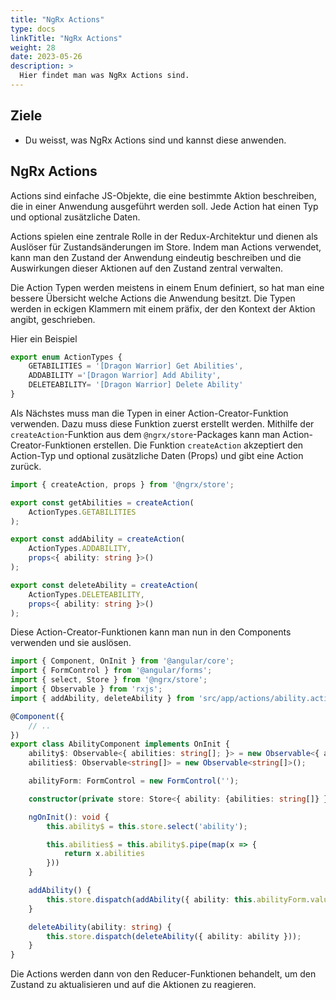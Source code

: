 ```yaml
---
title: "NgRx Actions"
type: docs
linkTitle: "NgRx Actions"
weight: 28
date: 2023-05-26
description: >
  Hier findet man was NgRx Actions sind.
---
```

## Ziele
* Du weisst, was NgRx Actions sind und kannst diese anwenden.

## NgRx Actions
Actions sind einfache JS-Objekte, die eine bestimmte Aktion beschreiben, die in einer Anwendung ausgeführt werden soll. Jede Action hat einen Typ und optional zusätzliche Daten.

Actions spielen eine zentrale Rolle in der Redux-Architektur und dienen als Auslöser für Zustandsänderungen im Store. Indem man Actions verwendet, kann man den Zustand der Anwendung eindeutig beschreiben und die Auswirkungen dieser Aktionen auf den Zustand zentral verwalten.

Die Action Typen werden meistens in einem Enum definiert, so hat man eine bessere Übersicht welche Actions die Anwendung besitzt. Die Typen werden in eckigen Klammern mit einem präfix, der den Kontext der Aktion angibt, geschrieben.

Hier ein Beispiel
```typescript
export enum ActionTypes {
    GETABILITIES = '[Dragon Warrior] Get Abilities',
    ADDABILITY ='[Dragon Warrior] Add Ability',
    DELETEABILITY= '[Dragon Warrior] Delete Ability'
}
```

Als Nächstes muss man die Typen in einer Action-Creator-Funktion verwenden. Dazu muss diese Funktion zuerst erstellt werden. Mithilfe der `createAction`-Funktion aus dem `@ngrx/store`-Packages kann man Action-Creator-Funktionen erstellen. Die Funktion `createAction` akzeptiert den Action-Typ und optional zusätzliche Daten (Props) und gibt eine Action zurück.
```typescript
import { createAction, props } from '@ngrx/store';

export const getAbilities = createAction(
    ActionTypes.GETABILITIES
);

export const addAbility = createAction(
    ActionTypes.ADDABILITY, 
    props<{ ability: string }>()
);

export const deleteAbility = createAction(
    ActionTypes.DELETEABILITY, 
    props<{ ability: string }>()
);
```

Diese Action-Creator-Funktionen kann man nun in den Components verwenden und sie auslösen.
```typescript
import { Component, OnInit } from '@angular/core';
import { FormControl } from '@angular/forms';
import { select, Store } from '@ngrx/store';
import { Observable } from 'rxjs';
import { addAbility, deleteAbility } from 'src/app/actions/ability.actions';

@Component({
    // ..
})
export class AbilityComponent implements OnInit {
    ability$: Observable<{ abilities: string[]; }> = new Observable<{ abilities: string[]; }>();
    abilities$: Observable<string[]> = new Observable<string[]>();

    abilityForm: FormControl = new FormControl('');

    constructor(private store: Store<{ ability: {abilities: string[]} }>) {}

    ngOnInit(): void {
        this.ability$ = this.store.select('ability');

        this.abilities$ = this.ability$.pipe(map(x => {
            return x.abilities
        }))
    }

    addAbility() {
        this.store.dispatch(addAbility({ ability: this.abilityForm.value ?? '' }));
    }

    deleteAbility(ability: string) {
        this.store.dispatch(deleteAbility({ ability: ability }));
    }
}
```

Die Actions werden dann von den Reducer-Funktionen behandelt, um den Zustand zu aktualisieren und auf die Aktionen zu reagieren.